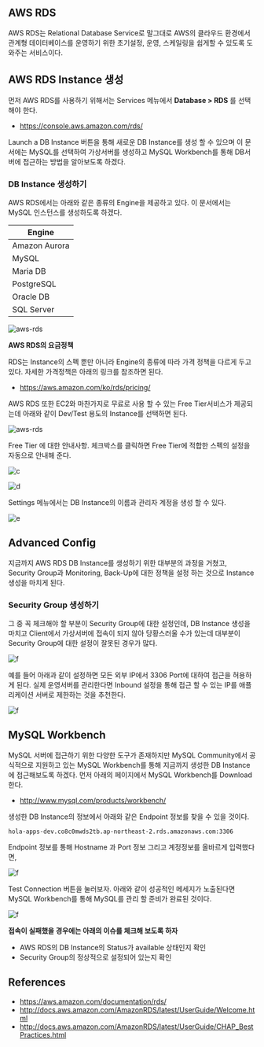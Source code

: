 ## AWS RDS

AWS RDS는 Relational Database Service로 말그대로 AWS의 클라우드 환경에서 관계형 데이터베이스를 운영하기 위한 초기설정, 운영, 스케일링을 쉽게할 수 있도록 도와주는 서비스이다.

## AWS RDS Instance 생성

먼저 AWS RDS를 사용하기 위해서는 Services 메뉴에서 **Database > RDS**  를 선택해야 한다. 

- https://console.aws.amazon.com/rds/

Launch a DB Instance 버튼을 통해 새로운 DB Instance를 생성 할 수 있으며 이 문서에는 MySQL를 선택하여 가상서버를 생성하고 MySQL Workbench를 통해 DB서버에 접근하는 방법을 알아보도록 하겠다.

### DB Instance 생성하기

AWS RDS에서는 아래와 같은 종류의 Engine을 제공하고 있다. 이 문서에서는 MySQL 인스턴스를 생성하도록 하겠다.

Engine |
--|
Amazon Aurora |
MySQL |
Maria DB |
PostgreSQL |
Oracle DB |
SQL Server |

![aws-rds](http://image.toast.com/aaaaahq/aws-rds-1.png)


**AWS RDS의 요금정책**

RDS는 Instance의 스펙 뿐만 아니라 Engine의 종류에 따라 가격 정책을 다르게 두고 있다. 자세한 가격정책은 아래의 링크를 참조하면 된다.

- https://aws.amazon.com/ko/rds/pricing/

AWS RDS 또한 EC2와 마찬가지로 무료로 사용 할 수 있는 Free Tier서비스가 제공되는데 아래와 같이 Dev/Test 용도의 Instance를 선택하면 된다.

![aws-rds](http://image.toast.com/aaaaahq/aws-rds-2.png)

Free Tier 에 대한 안내사항. 체크박스를 클릭하면 Free Tier에 적합한 스펙의 설정을 자동으로 안내해 준다.

![c](http://image.toast.com/aaaaahq/aws-rds-3.png)

![d](http://image.toast.com/aaaaahq/aws-rds-4.png)

Settings 메뉴에서는 DB Instance의 이름과 관리자 계정을 생성 할 수 있다.

![e](http://image.toast.com/aaaaahq/aws-rds-5.png)


## Advanced Config

지금까지 AWS RDS DB Instance를 생성하기 위한 대부분의 과정을 거쳤고, Security Group과 Monitoring, Back-Up에 대한 정책을 설정 하는 것으로 Instance 생성을 마치게 된다.

### Security Group 생성하기

그 중 꼭 체크해야 할 부분이 Security Group에 대한 설정인데, DB Instance 생성을 마치고 Client에서 가상서버에 접속이 되지 않아 당황스러울 수가 있는데 대부분이 Security Group에 대한 설정이 잘못된 경우가 많다.

![f](http://image.toast.com/aaaaahq/aws-rds-6.png)

예를 들어 아래과 같이 설정하면 모든 외부 IP에서 3306 Port에 대하여 접근을 허용하게 된다. 실제 운영서버를 관리한다면 Inbound 설정을 통해 접근 할 수 있는 IP를 애플리케이션 서버로 제한하는 것을 추천한다.

![f](http://image.toast.com/aaaaahq/aws-rds-7.png)

## MySQL Workbench

MySQL 서버에 접근하기 위한 다양한 도구가 존재하지만 MySQL Community에서 공식적으로 지원하고 있는 MySQL Workbench를 통해 지금까지 생성한 DB Instance에 접근해보도록 하겠다. 먼저 아래의 페이지에서 MySQL Workbench를 Download한다.

- http://www.mysql.com/products/workbench/

생성한 DB Instance의 정보에서 아래와 같은 Endpoint 정보를 찾을 수 있을 것이다.

```
hola-apps-dev.co8c0mwds2tb.ap-northeast-2.rds.amazonaws.com:3306
```

Endpoint 정보를 통해 Hostname 과 Port 정보 그리고 계정정보를 올바르게 입력했다면,

![f](http://image.toast.com/aaaaahq/aws-rds-8.png)

Test Connection 버튼을 눌러보자. 아래와 같이 성공적인 메세지가 노출된다면 MySQL Workbench를 통해 MySQL를 관리 할 준비가 완료된 것이다.

![f](http://image.toast.com/aaaaahq/aws-rds-9.png)

**접속이 실패했을 경우에는 아래의 이슈를 체크해 보도록 하자**

- AWS RDS의 DB Instance의 Status가 available 상태인지 확인
- Security Group의 정상적으로 설정되어 있는지 확인

## References

- https://aws.amazon.com/documentation/rds/
- http://docs.aws.amazon.com/AmazonRDS/latest/UserGuide/Welcome.html
- http://docs.aws.amazon.com/AmazonRDS/latest/UserGuide/CHAP_BestPractices.html
